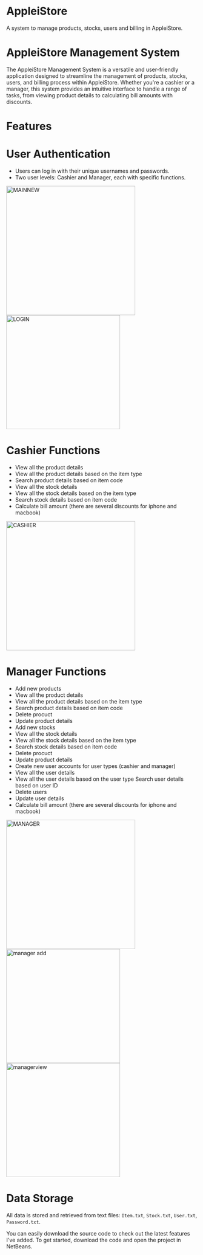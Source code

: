 # AppleiStore
A system to manage products, stocks, users and billing in AppleiStore.

# AppleiStore Management System

The AppleiStore Management System is a versatile and user-friendly application designed to streamline the management of products, stocks, users, and billing process within AppleiStore. Whether you're a cashier or a manager, this system provides an intuitive interface to handle a range of tasks, from viewing product details to calculating bill amounts with discounts.

# Features

# User Authentication

- Users can log in with their unique usernames and passwords.
- Two user levels: Cashier and Manager, each with specific functions.
  
<img width="340" alt="MAINNEW" src="https://github.com/MMNLakna/AppleiStore/assets/136817118/288fae8e-fc2c-48c8-9f01-6195f489855b">
<img width="300" alt="LOGIN" src="https://github.com/MMNLakna/AppleiStore/assets/136817118/1e9f58f3-bf16-4448-8817-1cd6d5a3cf99">

# Cashier Functions

- View all the product details
- View all the product details based on the item type
- Search product details based on item code
- View all the stock details
- View all the stock details based on the item type
- Search stock details based on item code
- Calculate bill amount (there are several discounts for iphone and macbook)

<img width="340" alt="CASHIER" src="https://github.com/MMNLakna/AppleiStore/assets/136817118/14b4ec46-49cd-4227-a3a4-7a77fa018b8c">

# Manager Functions

- Add new products
- View all the product details
- View all the product details based on the item type
- Search product details based on item code
- Delete procuct
- Update product details
- Add new stocks
- View all the stock details
- View all the stock details based on the item type
- Search stock details based on item code
- Delete procuct
- Update product details
- Create  new user accounts for user types (cashier and manager)
- View all the user details
- View all the user details based on the user type Search user details based on user ID
- Delete users
- Update user details
- Calculate bill amount (there are several discounts for iphone and macbook)

<img width="340" alt="MANAGER" src="https://github.com/MMNLakna/AppleiStore/assets/136817118/24564fba-fa0f-4396-9308-d51bd793ea8c">
<img width="300" alt="manager add" src="https://github.com/MMNLakna/AppleiStore/assets/136817118/35a75d13-3a87-403a-9e8a-66d87b041b6f">
<img width="300" alt="managerview" src="https://github.com/MMNLakna/AppleiStore/assets/136817118/35060da0-630e-4df9-ae9b-d146de861aa5">


# Data Storage

All data is stored and retrieved from text files: `Item.txt`, `Stock.txt`, `User.txt`, `Password.txt`.

You can easily download the source code to check out the latest features I've added. To get started, download the code and open the project in NetBeans. 




